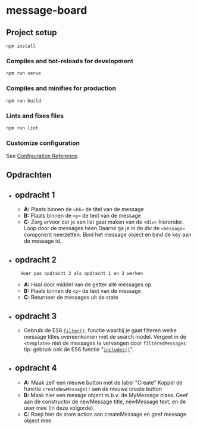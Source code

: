 # message-board
## Project setup
```
npm install
```

### Compiles and hot-reloads for development
```
npm run serve
```

### Compiles and minifies for production
```
npm run build
```

### Lints and fixes files
```
npm run lint
```

### Customize configuration
See [Configuration Reference](https://cli.vuejs.org/config/).


## Opdrachten

- **opdracht 1**
  - 
    - **A:** Plaats binnen de `<h6>` de titel van de message
    - **B:**  Plaats binnen de `<p>` de text van de message
    - **C:** Zorg ervoor dat je een list gaat maken van de `<div>` hieronder. Loop door de messages heen
      Daarna ga je in de div de `<message>` component neerzetten. Bind het message object en bind de key aan de message id.

- **opdracht 2**
  -
    	Voer pas opdracht 3 als opdracht 1 en 2 werken
    - **A:** Haal door middel van de getter alle messages op.
    - **B:** Plaats binnen de `<p>` de text van de message
    - **C:** Returneer de messages uit de state

- **opdracht 3**
  -
    - Gebruik de ES6 [`filter()`](https://developer.mozilla.org/nl/docs/Web/JavaScript/Reference/Global_Objects/Array/filter). functie waarbij je gaat filteren welke message titles overeenkomen met de search model. Vergeet in de `<template>` niet de messages te vervangen door `filteredMessages`
          tip: gebruik ook de ES6 functie "[`includes()`](https://developer.mozilla.org/nl/docs/Web/JavaScript/Reference/Global_Objects/Array/includes)".



- **opdracht 4**
  -
    - **A:** Maak zelf een nieuwe button met de label "Create" Koppel de functie `createNewMessage()` aan de nieuwe create button
    - **B:** Maak hier een mesage object m.b.v. de MyMessage class. Geef aan de constructor de newMessage title, newMessage text, en de user mee (in deze volgorde).
    - **C:** Roep hier de store action aan createMessage en geef message object mee.







